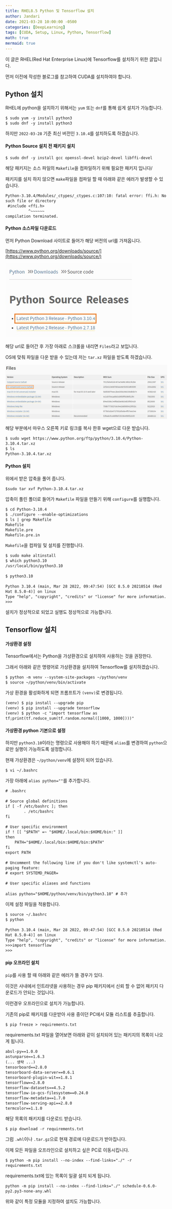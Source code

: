 ```yaml
---
title: RHEL8.5 Python 및 Tensorflow 설치
author: Jandari
date: 2021-03-28 10:00:00 -0500
categories: [DeepLearning]
tags: [CUDA, Setup, Linux, Python, Tensorflow]
math: true
mermaid: true
---
```


이 글은 RHEL(Red Hat Enterprise Linux)에 Tensorflow를 설치하기 위한 글입니다.

먼저 이전에 작성한 블로그를 참고하여 CUDA를 설치하여야 합니다.

## Python 설치

RHEL에 python을 설치하기 위해서는 `yum` 또는 `dnf`를 통해 쉽게 설치가 가능합니다.

```
$ sudo yum -y install python3
$ sudo dnf -y install python3
```

하지만 `2022-03-28` 기준 최신 버전인 `3.10.4`를 설치하도록 하겠습니다.

#### Python Source 설치 전 패키지 설치

```
$ sudo dnf -y install gcc openssl-devel bzip2-devel libffi-devel
```

해당 패키지는 소스 파일의 `Makefile`을 컴파일하기 위해 필요한 패키지 입니다/

패키지를 설치 하지 않으면 `make`파일을 컴파일 할 때 아래와 같은 에러가 발생할 수 있습니다.

```
Python-3.10.4/Modules/_ctypes/_ctypes.c:107:10: fatal error: ffi.h: No such file or directory
 #include <ffi.h>
          ^~~~~~~
compilation terminated.
```

#### Python 소스파일 다운로드

먼저 Python Download 사이트로 들어가 해당 버전의 url를 가져옵니다.

[https://www.python.org/downloads/source/](https://www.python.org/downloads/source/)

![image](/assets/img/post/2022-03-28-tensorflow/1.jpg)

해당 url로 들어간 후 가장 아래로 스크롤을 내리면 `Files`라고 보입니다.

OS에 맞춰 파일을 다운 받을 수 있는데 저는 `tar.xz` 파일을 받도록 하겠습니다.

![image](/assets/img/post/2022-03-28-tensorflow/2.jpg)

해당 부분에서 마우스 오른쪽 키로 링크를 복사 한후 wget으로 다운 받습니다.

```
$ sudo wget https://www.python.org/ftp/python/3.10.4/Python-3.10.4.tar.xz
$ ls
Python-3.10.4.tar.xz
```

#### Python 설치

위에서 받은 압축을 풀어 줍니다.

```
$sudo tar xvf Python-3.10.4.tar.xz
```

압축이 풀린 폴더로 들어가 `Makefile` 파일을 만들기 위해 `configure`를 실행합니다.

```
$ cd Python-3.10.4
$ ./configure --enable-optimizations
$ ls | grep Makefile
Makefile
Makefile.pre
Makefile.pre.in
```

`Makefile`을 컴파일 및 설치를 진행합니다.

```
$ sudo make altinstall
$ which python3.10
/usr/local/bin/python3.10

$ python3.10

Python 3.10.4 (main, Mar 28 2022, 09:47:54) [GCC 8.5.0 20210514 (Red Hat 8.5.0-4)] on linux
Type "help", "copyright", "credits" or "license" for more information.
>>>
```

설치가 정상적으로 되었고 실행도 정상적으로 가능합니다.


## Tensorflow 설치

#### 가상환경 설정

Tensorflow에서는 Python을 가상환경으로 설치하여 사용하는 것을 권장한다.

그래서 아래와 같은 명령어로 가상환경을 설치하여 Tensorflow를 설치하겠습니다.

```
$ python -m venv --system-site-packages ~/python/venv
$ source ~/python/venv/bin/activate
```

가상 환경을 활성화하게 되면 프롬프트가 `(venv)`로 변경됩니다.

```
(venv) $ pip install --upgrade pip
(venv) $ pip install --upgrade tensorflow
(venv) $ python -c "import tensorflow as tf;print(tf.reduce_sum(tf.random.normal([1000, 1000])))"
```


#### 가상환경 python 기본으로 설정

하지만 `python3.10`이라는 명령으로 사용해야 하기 때문에 `alias`를 변경하여 `python`으로만 실행이 가능하도록 설정합니다.

현재 가상환경은 `~/python/venv`에 설정이 되어 있습니다.

```
$ vi ~/.bashrc
```

가장 아래에 `alias python=""`를 추가합니다.

```
# .bashrc

# Source global definitions
if [ -f /etc/bashrc ]; then
        . /etc/bashrc
fi

# User specific environment
if ! [[ "$PATH" =~ "$HOME/.local/bin:$HOME/bin:" ]]
then
    PATH="$HOME/.local/bin:$HOME/bin:$PATH"
fi
export PATH

# Uncomment the following line if you don't like systemctl's auto-paging feature:
# export SYSTEMD_PAGER=

# User specific aliases and functions

alias python="$HOME/python/venv/bin/python3.10" # 추가
```

이제 설정 파일을 적용합니다.

```
$ source ~/.bashrc
$ python

Python 3.10.4 (main, Mar 28 2022, 09:47:54) [GCC 8.5.0 20210514 (Red Hat 8.5.0-4)] on linux
Type "help", "copyright", "credits" or "license" for more information.
>>>import tensorflow
>>>
```

#### pip 오프라인 설치

`pip`를 사용 할 때 아래와 같은 에러가 뜰 경우가 있다.

이것은 사내에서 인트라넷을 사용하는 경우 pip 패키지에서 신뢰 할 수 없어 패키지 다운로드가 안되는 것입니다.

이런경우 오프라인으로 설치가 가능합니다.

기존의 pip로 패키지를 다운받아 사용 중이던 PC에서 모듈 리스트를 추출합니다.

```
$ pip freeze > requirements.txt
```

requirements.txt 파일을 열어보면 아래와 같이 설치되어 있는 패키지의 목록이 나오게 됩니다.

```
absl-py==1.0.0
astunparse==1.6.3
(... 생략 ...)
tensorboard==2.8.0
tensorboard-data-server==0.6.1
tensorboard-plugin-wit==1.8.1
tensorflow==2.8.0
tensorflow-datasets==4.5.2
tensorflow-io-gcs-filesystem==0.24.0
tensorflow-metadata==1.7.0
tensorflow-serving-api==2.8.0
termcolor==1.1.0
```

해당 목록의 패키지를 다운로드 받습니다.

```
$ pip download -r requirements.txt
```

그럼 `.whl`이나 `.tar.gz`으로 현재 경로에 다운로드가 받아집니다.

이제 모든 파일을 오프라인으로 설치하고 싶은 PC로 이동시킵니다.

```
$ python -m pip install --no-index --find-links="./" -r requirements.txt
```

requirements.txt에 있는 목록이 일괄 설치 되게 됩니다.

```
python -m pip install --no-index --find-links="./" schedule-0.6.0-py2.py3-none-any.whl
```

위와 같이 특정 모듈을 지정하여 설치도 가능합니다.



